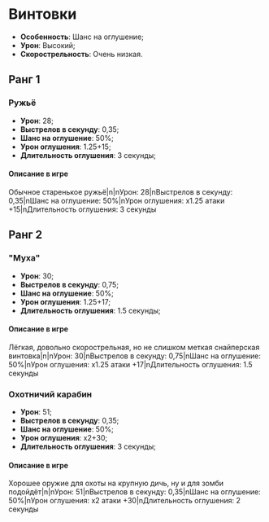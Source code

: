 # Винтовки

* **Особенность**: Шанс на оглушение;
* **Урон**: Высокий;
* **Скорострельность**: Очень низкая.

## Ранг 1

### Ружьё

* **Урон**: 28;
* **Выстрелов в секунду**: 0,35;
* **Шанс на оглушение**: 50%;
* **Урон оглушения**: 1.25+15;
* **Длительность оглушения**: 3 секунды;

#### Описание в игре
Обычное старенькое ружьё|n|nУрон: 28|nВыстрелов в секунду: 0,35|nШанс на оглушение: 50%|nУрон оглушения: х1.25 атаки +15|nДлительность оглушения: 3 секунды

## Ранг 2

### "Муха"

* **Урон**: 30;
* **Выстрелов в секунду**: 0,75;
* **Шанс на оглушение**: 50%;
* **Урон оглушения**: 1.25+17;
* **Длительность оглушения**: 1.5 секунды;

#### Описание в игре
Лёгкая, довольно скорострельная, но не слишком меткая снайперская винтовка|n|nУрон: 30|nВыстрелов в секунду: 0,75|nШанс на оглушение: 50%|nУрон оглушения: х1.25 атаки +17|nДлительность оглушения: 1.5 секунды

### Охотничий карабин

* **Урон**: 51;
* **Выстрелов в секунду**: 0,35;
* **Шанс на оглушение**: 50%;
* **Урон оглушения**: х2+30;
* **Длительность оглушения**: 3 секунды;

#### Описание в игре
Хорошее оружие для охоты на крупную дичь, ну и для зомби подойдёт|n|nУрон: 51|nВыстрелов в секунду: 0,35|nШанс на оглушение: 50%|nУрон оглушения: х2 атаки +30|nДлительность оглушения: 2 секунды